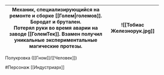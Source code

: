 
| Механик, специализирующийся на ремонте и сборке [[Голем\|големов]]. Бородат и брутален.<br>Потерял руки во время аварии на заводе [[ГолемТек]]. Взамен получил уникальные экспериментальные магические протезы. | ![[Тобиас Железнорук.jpg]] |
| --------------------------------------------------------------------------------------------------------------------------------------------------------------------------------------------------------------- | -------------------------- |


Полукровка ([[Гном]]/[[Человек]])


 #Персонаж [[Индустриарх]]
